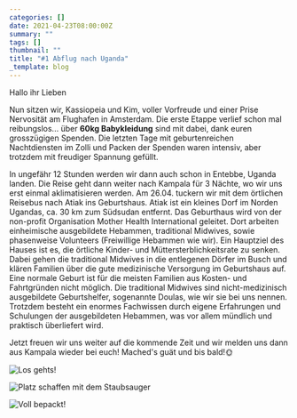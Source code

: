 ```yaml
---
categories: []
date: 2021-04-23T08:00:00Z
summary: ""
tags: []
thumbnail: ""
title: "#1 Abflug nach Uganda"
_template: blog
---
```

Hallo ihr Lieben

Nun sitzen wir, Kassiopeia und Kim, voller Vorfreude und einer Prise Nervosität am Flughafen in Amsterdam. Die erste Etappe verlief schon mal reibungslos... über **60kg Babykleidung** sind mit dabei, dank euren grosszügigen Spenden. Die letzten Tage mit geburtenreichen Nachtdiensten im Zolli und Packen der Spenden waren intensiv, aber trotzdem mit freudiger Spannung gefüllt.

In ungefähr 12 Stunden werden wir dann auch schon in Entebbe, Uganda landen. Die Reise geht dann weiter nach Kampala für 3 Nächte, wo wir uns erst einmal aklimatisieren werden. Am 26.04. tuckern wir mit dem örtlichen Reisebus nach Atiak ins Geburtshaus. Atiak ist ein kleines Dorf im Norden Ugandas, ca. 30 km zum Südsudan entfernt. Das Geburthaus wird von der non-profit Organisation Mother Health International geleitet. Dort arbeiten einheimische ausgebildete Hebammen, traditional Midwives, sowie phasenweise Volunteers (Freiwillige Hebammen wie wir). Ein Hauptziel des Hauses ist es, die örtliche Kinder- und Müttersterblichkeitsrate zu senken. Dabei gehen die traditional Midwives in die entlegenen Dörfer im Busch und klären Familien über die gute medizinische Versorgung im Geburtshaus auf. Eine normale Geburt ist für die meisten Familien aus Kosten- und Fahrtgründen nicht möglich. Die traditional Midwives sind nicht-medizinisch ausgebildete Geburtshelfer, sogenannte Doulas, wie wir sie bei uns nennen. Trotzdem besteht ein enormes Fachwissen durch eigene Erfahrungen und Schulungen der ausgebildeten Hebammen, was vor allem mündlich und praktisch überliefert wird.

Jetzt freuen wir uns weiter auf die kommende Zeit und wir melden uns dann aus Kampala wieder bei euch! Mached's guät und bis bald!🌞

![](https://yoma-hebammen.ch/upload/2021/04/img-20210423-wa0003.jpg "Los gehts!")

![](https://yoma-hebammen.ch/upload/2021/04/img-20210423-wa0002.jpg "Platz schaffen mit dem Staubsauger")

![](https://yoma-hebammen.ch/upload/2021/04/img-20210423-wa0004.jpg "Voll bepackt!")